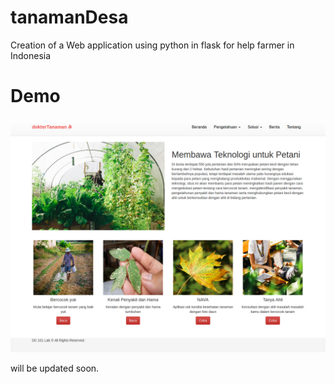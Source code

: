 # tanamanDesa <br>
Creation of a Web application using python in flask for help farmer in Indonesia 

# Demo <br>
[![Watch the video](assets/img/1.png)](https://youtu.be/YnmVkyDoXks)
 <br>

will be updated soon.
